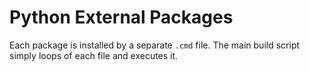 Python External Packages
========================

Each package is installed by a separate `.cmd` file. The main build script simply
loops of each file and executes it.